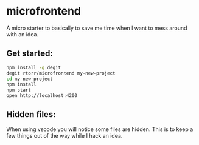 # microfrontend

A micro starter to basically to save me time when I want to mess around with an idea.

## Get started:

```bash
npm install -g degit
degit rtorr/microfrontend my-new-project
cd my-new-project
npm install
npm start
open http://localhost:4200
```

## Hidden files:

When using vscode you will notice some files are hidden. This is to keep a few things out of the way while I hack an idea.
